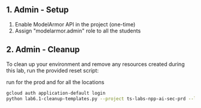 ## 1. Admin - Setup
1.  Enable ModelArmor API in the project (one-time)
2.  Assign "modelarmor.admin" role to all the students

## 2. Admin  - Cleanup 

To clean up your environment and remove any resources created during this lab, run the provided reset script:

run for the prod and for all the locations

```bash
gcloud auth application-default login
python lab6.1-cleanup-templates.py --project ts-labs-npp-ai-sec-prd --location us-central1
```

